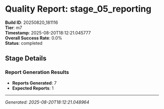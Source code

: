 # Quality Report: stage_05_reporting

**Build ID**: 20250820_181116  
**Tier**: m7  
**Timestamp**: 2025-08-20T18:12:21.045777  
**Overall Success Rate**: 0.0%  
**Status**: completed

## Stage Details

### Report Generation Results

- **Reports Generated**: 7
- **Expected Reports**: 1

---
*Generated: 2025-08-20T18:12:21.048964*
